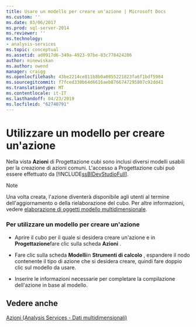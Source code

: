 ```yaml
---
title: Usare un modello per creare un'azione | Microsoft Docs
ms.custom: ''
ms.date: 03/06/2017
ms.prod: sql-server-2014
ms.reviewer: ''
ms.technology:
- analysis-services
ms.topic: conceptual
ms.assetid: ad0917d6-349a-4923-97be-83c778424286
author: minewiskan
ms.author: owend
manager: craigg
ms.openlocfilehash: 43be2214ce811b8b0a0855221823fa6f1bdf5984
ms.sourcegitcommit: f7fced330b64d6616aeb8766747295807c92dd41
ms.translationtype: MT
ms.contentlocale: it-IT
ms.lasthandoff: 04/23/2019
ms.locfileid: "62740791"
---
```

# <a name="use-a-template-to-create-an-action"></a>Utilizzare un modello per creare un'azione
  Nella vista **Azioni** di Progettazione cubi sono inclusi diversi modelli usabili per la creazione di azioni comuni. L'accesso a Progettazione cubi può essere effettuato da [!INCLUDE[ssBIDevStudioFull](../../includes/ssbidevstudiofull-md.md)].  
  
> [!NOTE]  
>  Una volta creata, l'azione diventerà disponibile agli utenti al termine dell'aggiornamento o della rielaborazione del cubo. Per altre informazioni, vedere [elaborazione di oggetti modello multidimensionale](processing-a-multidimensional-model-analysis-services.md).  
  
### <a name="to-use-a-template-to-create-an-action"></a>Per utilizzare un modello per creare un'azione  
  
-   Aprire il cubo per il quale si desidera creare un'azione e in **Progettazione**fare clic sulla scheda **Azioni** .  
  
-   Fare clic sulla scheda **Modelli**in **Strumenti di calcolo** , espandere il nodo contenente il tipo di azione che si desidera creare, quindi fare doppio clic sul modello da usare.  
  
-   Inserire le informazioni necessarie per completare la compilazione dell'azione in base al modello.  
  
## <a name="see-also"></a>Vedere anche  
 [Azioni &#40;Analysis Services - Dati multidimensionali&#41;](actions-analysis-services-multidimensional-data.md)  
  
  
